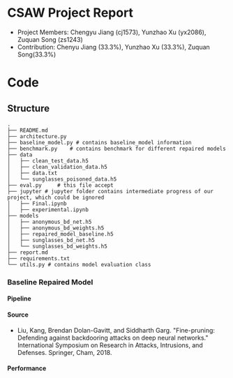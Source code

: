 CSAW Project Report
====
- Project Members: Chengyu Jiang (cj1573), Yunzhao Xu (yx2086), Zuquan Song (zs1243)
- Contribution: Chenyu Jiang (33.3%), Yunzhao Xu (33.3%), Zuquan Song(33.3%)

# Code
## Structure
```
.
├── README.md
├── architecture.py
├── baseline_model.py # contains baseline_model information
├── benchmark.py    # contains benchmark for different repaired models
├── data
│   ├── clean_test_data.h5
│   ├── clean_validation_data.h5
│   ├── data.txt
│   └── sunglasses_poisoned_data.h5
├── eval.py     # this file accept 
├── jupyter # jupyter folder contains intermediate progress of our project, which could be ignored
│   ├── Final.ipynb
│   ├── experimental.ipynb
├── models
│   ├── anonymous_bd_net.h5
│   ├── anonymous_bd_weights.h5
│   ├── repaired_model_baseline.h5
│   ├── sunglasses_bd_net.h5
│   └── sunglasses_bd_weights.h5
├── report.md
├── requirements.txt
└── utils.py # contains model evaluation class
```
### Baseline Repaired Model
#### Pipeline

#### Source
 - Liu, Kang, Brendan Dolan-Gavitt, and Siddharth Garg. "Fine-pruning: Defending against backdooring attacks on deep neural networks." International Symposium on Research in Attacks, Intrusions, and Defenses. Springer, Cham, 2018.

#### Performance
